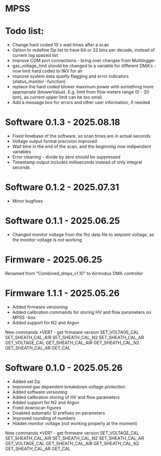 # MPSS

# Todo list:
- Change hard coded 10 s wait times after a scan
- Option to redefine Dp list to have 64 or 32 bins per decade, instead of current log spaced list
- Improve COM port connections - bring over changes from Multilogger
- gas_voltage_limit should be changed to a variable for different DMA's - now limit hard coded to 9kV for air
- improve system data quality flagging and error indicators (status_monitor -function)
- replace the hard coded blower maximum power with something more appropriate (blowerValue). E.g. limit from flow meters range (0 - 20 lpm), as current upper limit can be too small.
- Add a message box for errors and other user information, if needed

# Software 0.1.3 - 2025.08.18
- Fixed timebase of the software, so scan times are in actual seconds
- Voltage output format precision improved
- Wait time in the end of the scan, and the beginning now indipendent variables
- Error cleaning - divide by zero should be suppressed
- Timestamp output includes milliseconds instead of only integral seconds

# Software 0.1.2 - 2025.07.31
- Minor bugfixes

# Software 0.1.1 - 2025.06.25
- Changed monitor voltage from the 1hz data file to setpoint voltage, as the monitor voltage is not working

# Firmware - 2025.06.25
Renamed from "Combined_dmps_v1.10" to Airmodus DMA controller

# Firmware 1.1.1 - 2025.05.26
- Added firmware versioning
- Added calibration commands for storing HV and flow parameters on MPSS -box
- Added support for N2 and Argon

New commands
*VER? - get firmware version
SET_VOLTAGE_CAL
SET_SHEATH_CAL_AIR
SET_SHEATH_CAL_N2
SET_SHEATH_CAL_AR
GET_VOLTAGE_CAL
GET_SHEATH_CAL_AIR
GET_SHEATH_CAL_N2
GET_SHEATH_CAL_AR
GET_CAL

# Software 0.1.0 - 2025.05.26
- Added set Dp
- Improved gas dependent breakdown voltage protection
- Added software versioning
- Added calibration storing of HV and flow parameters
- Added support for N2 and Argon
- Fixed downscan figures
- Disabled automatic SI prefixes on parameters
- Improved rounding of numbers
- Hidden monitor voltage (not working properly at the moment)

New commands
*VER? - get firmware version
SET_VOLTAGE_CAL
SET_SHEATH_CAL_AIR
SET_SHEATH_CAL_N2
SET_SHEATH_CAL_AR
GET_VOLTAGE_CAL
GET_SHEATH_CAL_AIR
GET_SHEATH_CAL_N2
GET_SHEATH_CAL_AR
GET_CAL